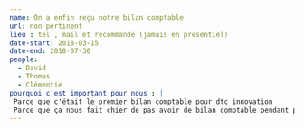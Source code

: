 ```yaml
---
name: On a enfin reçu notre bilan comptable
url: non pertinent
lieu : tel , mail et recommandé (jamais en présentiel)
date-start: 2018-03-15
date-end: 2018-07-30
people:
  - David
  - Thomas
  - Clémentie
pourquoi c'est important pour nous : |
 Parce que c'était le premier bilan comptable pour dtc innovation 
 Parce que ça nous fait chier de pas avoir de bilan comptable pendant putain de trop longtemps et que ça a obligé à être       procédurière ce que je détestete par dessus tout et en plus parce qu'il nous a menti et j'aime pas les mensonges. La  réception de ce bilan marque donc la fin d'une collaboration désagréable. 
---
```

